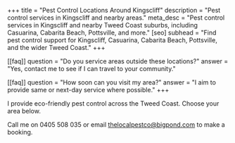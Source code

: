 +++
title = "Pest Control Locations Around Kingscliff"
description = "Pest control services in Kingscliff and nearby areas."
meta_desc = "Pest control services in Kingscliff and nearby Tweed Coast suburbs, including Casuarina, Cabarita Beach, Pottsville, and more."
[seo]
subhead = "Find pest control support for Kingscliff, Casuarina, Cabarita Beach, Pottsville, and the wider Tweed Coast."
+++

[[faq]]
question = "Do you service areas outside these locations?"
answer = "Yes, contact me to see if I can travel to your community."

[[faq]]
question = "How soon can you visit my area?"
answer = "I aim to provide same or next-day service where possible."
+++

I provide eco-friendly pest control across the Tweed Coast. Choose your area below.

Call me on 0405 508 035 or email thelocalpestco@bigpond.com to make a booking.
